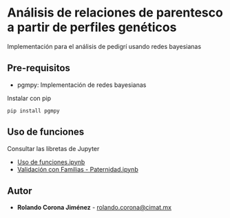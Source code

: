 # Análisis de relaciones de parentesco a partir de perfiles genéticos

Implementación para el análisis de pedigrí usando redes bayesianas


## Pre-requisitos

- pgmpy: Implementación de redes bayesianas

Instalar con pip

```
pip install pgmpy
```

## Uso de funciones

Consultar las libretas de Jupyter

- [Uso de funciones.ipynb](https://github.com/rolandocj/analisis_pedigri/blob/main/Uso%20de%20funciones.ipynb)
- [Validación con Familias - Paternidad.ipynb](https://github.com/rolandocj/analisis_pedigri/blob/main/Validaci%C3%B3n%20con%20Familias%20-%20Paternidad.ipynb)

## Autor

* **Rolando Corona Jiménez** - rolando.corona@cimat.mx
